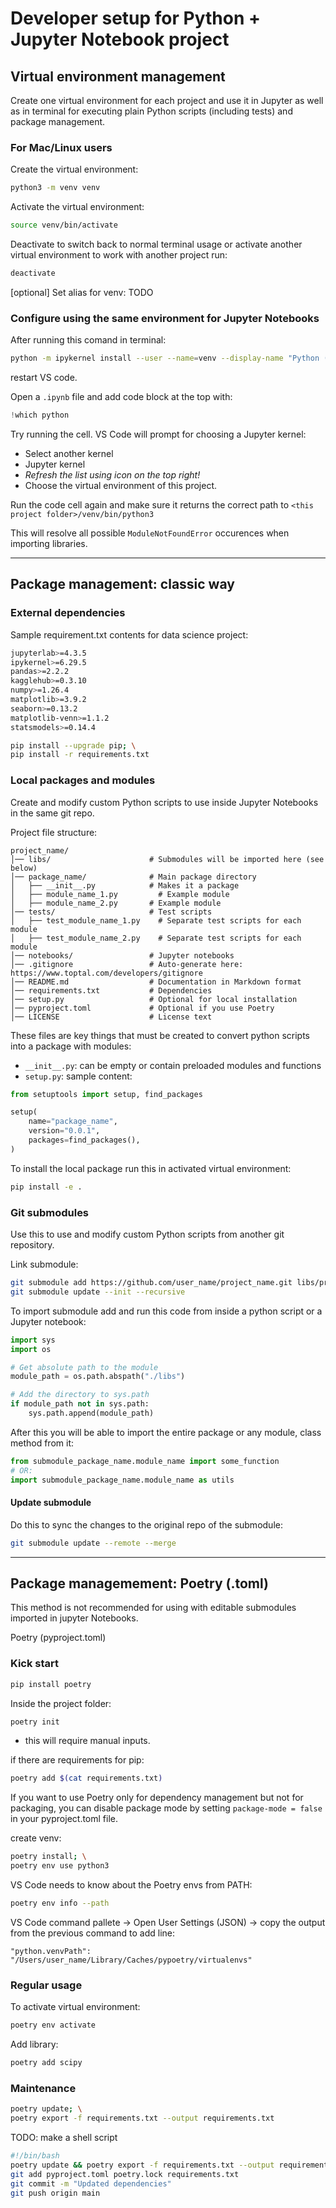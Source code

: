 # Developer setup for Python + Jupyter Notebook project

## Virtual environment management

Create one virtual environment for each project and use it in Jupyter as well as in terminal for executing plain Python scripts (including tests) and package management.

### For Mac/Linux users

Create the virtual environment: 
```bash
python3 -m venv venv
```

Activate the virtual environment:
```bash
source venv/bin/activate
```

Deactivate to switch back to normal terminal usage or activate another virtual environment to work with another project run:
```bash
deactivate
```

[optional] Set alias for venv:
TODO

### Configure using the same environment for Jupyter Notebooks

After running this comand in terminal:
```bash
python -m ipykernel install --user --name=venv --display-name "Python (venv)"
```
restart VS code.

Open a `.ipynb` file and add code block at the top with:
```python
!which python
```

Try running the cell. VS Code will prompt for choosing a Jupyter kernel:
- Select another kernel
- Jupyter kernel
- *Refresh the list using icon on the top right!*
- Choose the virtual environment of this project.

Run the code cell again and make sure it returns the correct path to `<this project folder>/venv/bin/python3`

This will resolve all possible `ModuleNotFoundError` occurences when importing libraries.


----------------------------------------

## Package management: classic way

### External dependencies

Sample requirement.txt contents for data science project:
```bash
jupyterlab>=4.3.5
ipykernel>=6.29.5
pandas>=2.2.2
kagglehub>=0.3.10
numpy>=1.26.4
matplotlib>=3.9.2
seaborn>=0.13.2
matplotlib-venn>=1.1.2
statsmodels>=0.14.4
```

```bash
pip install --upgrade pip; \
pip install -r requirements.txt
```

### Local packages and modules

Create and modify custom Python scripts to use inside Jupyter Notebooks in the same git repo.

Project file structure:
```
project_name/
│── libs/                      # Submodules will be imported here (see below)
│── package_name/              # Main package directory
│   ├── __init__.py            # Makes it a package
│   ├── module_name_1.py         # Example module
│   ├── module_name_2.py       # Example module
│── tests/                     # Test scripts
│   ├── test_module_name_1.py    # Separate test scripts for each module
│   ├── test_module_name_2.py    # Separate test scripts for each module
│── notebooks/                 # Jupyter notebooks
│── .gitignore                 # Auto-generate here: https://www.toptal.com/developers/gitignore
│── README.md                  # Documentation in Markdown format
│── requirements.txt           # Dependencies
│── setup.py                   # Optional for local installation
│── pyproject.toml             # Optional if you use Poetry
│── LICENSE                    # License text

```

These files are key things that must be created to convert python scripts into a package with modules:
- `__init__.py`: can be empty or contain preloaded modules and functions
- `setup.py`: sample content:

```python
from setuptools import setup, find_packages

setup(
    name="package_name",
    version="0.0.1",
    packages=find_packages(),
)
```

To install the local package run this in activated virtual environment:
```bash
pip install -e .
```

### Git submodules

Use this to use and modify custom Python scripts from another git repository.

Link submodule:
```bash
git submodule add https://github.com/user_name/project_name.git libs/project_name; \
git submodule update --init --recursive
```

To import submodule  add and run this code from inside a python script or a Jupyter notebook:
```python
import sys
import os

# Get absolute path to the module
module_path = os.path.abspath("./libs")

# Add the directory to sys.path 
if module_path not in sys.path:
    sys.path.append(module_path)
```

After this you will be able to import the entire package or any module, class method from it:
```python
from submodule_package_name.module_name import some_function
# OR:
import submodule_package_name.module_name as utils
```


#### Update submodule

Do this to sync the changes to the original repo of the submodule:
```bash
git submodule update --remote --merge
```

----------------------------------------

## Package managemement: Poetry (.toml)

This method is not recommended for using with editable submodules imported in jupyter Notebooks.

Poetry (pyproject.toml)

### Kick start
```bash
pip install poetry
```

Inside the project folder:
```bash
poetry init
```
- this will require manual inputs.

if there are requirements for pip:
```bash
poetry add $(cat requirements.txt)
```

If you want to use Poetry only for dependency management but not for packaging, 
you can disable package mode by setting `package-mode = false` in your pyproject.toml file.

create venv:
```bash
poetry install; \
poetry env use python3
```

VS Code needs to know about the Poetry envs from PATH:
```bash
poetry env info --path
```

VS Code command pallete -> Open User Settings (JSON) -> copy the output from the previous command to add line:
```
"python.venvPath": "/Users/user_name/Library/Caches/pypoetry/virtualenvs"
```

### Regular usage

To activate virtual environment:
```bash
poetry env activate
```

Add library:
```bash
poetry add scipy
```

### Maintenance

```bash
poetry update; \
poetry export -f requirements.txt --output requirements.txt
```

TODO: make a shell script
```bash
#!/bin/bash
poetry update && poetry export -f requirements.txt --output requirements.txt
git add pyproject.toml poetry.lock requirements.txt
git commit -m "Updated dependencies"
git push origin main
```


